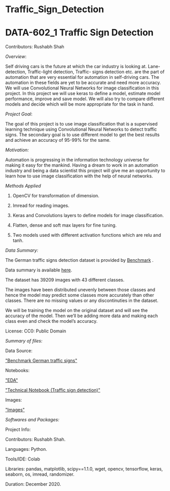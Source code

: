 # Traffic_Sign_Detection
# DATA-602_1 Traffic Sign Detection


Contributors:
  Rushabh Shah
  

*Overview*:

Self driving cars is the future at which the car industry is looking at. Lane-detection, Traffic-light detection, Traffic- signs detection etc. are the part of automation that are very essential for automation in self-driving cars. The automation in these fields are yet to be accurate and need more accuracy. We will use Convolutional Neural Networks for image classification in this project. In this project we will use keras to define a model, estimate model performance, improve and save model. We will also try to compare different models and decide which will be more appropriate for the task in hand. 



*Project Goal*:

The goal of this project is to use image classification that is a supervised learning technique using Convolutional Neural Networks to detect traffic signs. The secondary goal is to use different model to get the best results and achieve an accuracy of 95-99% for the same.



*Motivation:*

Automation is progressing in the information technology universe for making it easy for the mankind. Having a dream to work in an automation industry and being a data scientist this project will give me an opportunity to learn how to use image classification with the help of neural networks.



*Methods Applied*

1. OpenCV for transformation of dimension.

2. Imread for reading images.

3. Keras and Convolutions layers to define models for image classification.

4. Flatten, dense and soft max layers for fine tuning.

5. Two models used with different activation functions which are relu and tanh.



*Data Summary:*

The German traffic signs detection dataset is provided by [Benchmark](https://benchmark.ini.rub.de//) . 

Data summary is available [here](https://www.kaggle.com/meowmeowmeowmeowmeow/gtsrb-german-traffic-sign).

The dataset has 39209 images with 43 different classes. 

The images have been distributed unevenly between those classes and hence the model may predict some classes more accurately than other classes. There are no missing values or any discontinuties in the dataset.

We will be training the model on the original dataset and will see the accuracy of the model. Then we’ll be adding more data and making each class even and check the model’s accuracy.

License: CC0: Public Domain



*Summary of files:*

Data Source:

["Benchmark German traffic signs"](http://benchmark.ini.rub.de/)

Notebooks:

["EDA"](https://github.com/Rushabh771995/Traffic_Sign_Detection/blob/main/Notebooks/EDA.ipynb)

["Technical Notebook (Traffic sign detection)"](https://github.com/Rushabh771995/Traffic_Sign_Detection/blob/main/Notebooks/Traffic_Sign_Detection_Technical_Notebook.ipynb)
           
Images:

["Images"](https://github.com/Rushabh771995/Traffic_Sign_Detection/tree/main/images)



*Softwares and Packages:*

Project Info:

Contributors: Rushabh Shah.

Languages: Python.

Tools/IDE: Colab

Libraries: pandas, matplotlib, scipy==1.1.0, wget, opencv, tensorflow, keras, seaborn, os, imread, randomizer.

Duration: December 2020.
 

